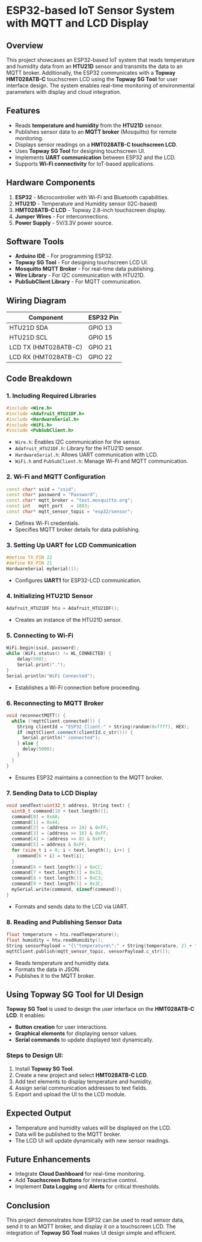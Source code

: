 # ESP32-based IoT Sensor System with MQTT and LCD Display

## Overview
This project showcases an ESP32-based IoT system that reads temperature and humidity data from an **HTU21D** sensor and transmits the data to an MQTT broker. Additionally, the ESP32 communicates with a **Topway HMT028ATB-C** touchscreen LCD using the **Topway SG Tool** for user interface design. The system enables real-time monitoring of environmental parameters with display and cloud integration.

## Features
- Reads **temperature and humidity** from the **HTU21D** sensor.
- Publishes sensor data to an **MQTT broker** (Mosquitto) for remote monitoring.
- Displays sensor readings on a **HMT028ATB-C touchscreen LCD**.
- Uses **Topway SG Tool** for designing touchscreen UI.
- Implements **UART communication** between ESP32 and the LCD.
- Supports **Wi-Fi connectivity** for IoT-based applications.

## Hardware Components
1. **ESP32** - Microcontroller with Wi-Fi and Bluetooth capabilities.
2. **HTU21D** - Temperature and Humidity sensor (I2C-based)
3. **HMT028ATB-C LCD** - Topway 2.8-inch touchscreen display.
4. **Jumper Wires** - For interconnections.
5. **Power Supply** - 5V/3.3V power source.

## Software Tools
- **Arduino IDE** - For programming ESP32.
- **Topway SG Tool** - For designing touchscreen LCD UI.
- **Mosquitto MQTT Broker** - For real-time data publishing.
- **Wire Library** - For I2C communication with HTU21D.
- **PubSubClient Library** - For MQTT communication.

## Wiring Diagram
| Component       | ESP32 Pin |
|---------------|----------|
| HTU21D SDA    | GPIO 13  |
| HTU21D SCL    | GPIO 15  |
| LCD TX (HMT028ATB-C) | GPIO 21  |
| LCD RX (HMT028ATB-C) | GPIO 22  |

## Code Breakdown
### 1. **Including Required Libraries**
```cpp
#include <Wire.h>
#include <Adafruit_HTU21DF.h>
#include <HardwareSerial.h>
#include <WiFi.h>
#include <PubSubClient.h>
```
- `Wire.h`: Enables I2C communication for the sensor.
- `Adafruit_HTU21DF.h`: Library for the HTU21D sensor.
- `HardwareSerial.h`: Allows UART communication with LCD.
- `WiFi.h` and `PubSubClient.h`: Manage Wi-Fi and MQTT communication.

### 2. **Wi-Fi and MQTT Configuration**
```cpp
const char* ssid = "ssid";
const char* password = "Password";
const char* mqtt_broker = "test.mosquitto.org";
const int   mqtt_port   = 1883;
const char* mqtt_sensor_topic = "esp32/sensor";
```
- Defines Wi-Fi credentials.
- Specifies MQTT broker details for data publishing.

### 3. **Setting Up UART for LCD Communication**
```cpp
#define TX_PIN 22
#define RX_PIN 21
HardwareSerial mySerial(1);
```
- Configures **UART1** for ESP32-LCD communication.

### 4. **Initializing HTU21D Sensor**
```cpp
Adafruit_HTU21DF htu = Adafruit_HTU21DF();
```
- Creates an instance of the HTU21D sensor.

### 5. **Connecting to Wi-Fi**
```cpp
WiFi.begin(ssid, password);
while (WiFi.status() != WL_CONNECTED) {
    delay(500);
    Serial.print(".");
}
Serial.println("WiFi Connected");
```
- Establishes a Wi-Fi connection before proceeding.

### 6. **Reconnecting to MQTT Broker**
```cpp
void reconnectMQTT() {
  while (!mqttClient.connected()) {
    String clientId = "ESP32_Client-" + String(random(0xffff), HEX);
    if (mqttClient.connect(clientId.c_str())) {
      Serial.println(" connected");
    } else {
      delay(5000);
    }
  }
}
```
- Ensures ESP32 maintains a connection to the MQTT broker.

### 7. **Sending Data to LCD Display**
```cpp
void sendText(uint32_t address, String text) {
  uint8_t command[10 + text.length()];
  command[0] = 0xAA;
  command[1] = 0x44;
  command[2] = (address >> 24) & 0xFF;
  command[3] = (address >> 16) & 0xFF;
  command[4] = (address >> 8) & 0xFF;
  command[5] = address & 0xFF;
  for (size_t i = 0; i < text.length(); i++) {
    command[6 + i] = text[i];
  }
  command[6 + text.length()] = 0xCC;
  command[7 + text.length()] = 0x33;
  command[8 + text.length()] = 0xC3;
  command[9 + text.length()] = 0x3C;
  mySerial.write(command, sizeof(command));
}
```
- Formats and sends data to the LCD via UART.

### 8. **Reading and Publishing Sensor Data**
```cpp
float temperature = htu.readTemperature();
float humidity = htu.readHumidity();
String sensorPayload = "{\"temperature\":" + String(temperature, 2) + ",\"humidity\":" + String(humidity, 2) + "}";
mqttClient.publish(mqtt_sensor_topic, sensorPayload.c_str());
```
- Reads temperature and humidity data.
- Formats the data in JSON.
- Publishes it to the MQTT broker.

## Using Topway SG Tool for UI Design
**Topway SG Tool** is used to design the user interface on the **HMT028ATB-C LCD**. It enables:
- **Button creation** for user interactions.
- **Graphical elements** for displaying sensor values.
- **Serial commands** to update displayed text dynamically.

### Steps to Design UI:
1. Install **Topway SG Tool**.
2. Create a new project and select **HMT028ATB-C LCD**.
3. Add text elements to display temperature and humidity.
4. Assign serial communication addresses to text fields.
5. Export and upload the UI to the LCD module.

## Expected Output
- Temperature and humidity values will be displayed on the LCD.
- Data will be published to the MQTT broker.
- The LCD UI will update dynamically with new sensor readings.

## Future Enhancements
- Integrate **Cloud Dashboard** for real-time monitoring.
- Add **Touchscreen Buttons** for interactive control.
- Implement **Data Logging** and **Alerts** for critical thresholds.

## Conclusion
This project demonstrates how ESP32 can be used to read sensor data, send it to an MQTT broker, and display it on a touchscreen LCD. The integration of **Topway SG Tool** makes UI design simple and efficient.

